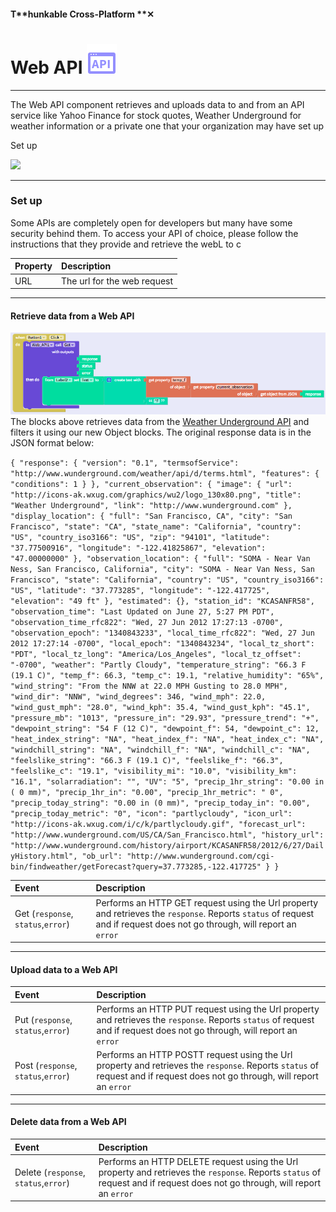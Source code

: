 #### T**hunkable Cross-Platform **✕

# Web API ![](/assets/iOSviewIconWebAPI.png)

---

The Web API component retrieves and uploads data to and from an API service like Yahoo Finance for stock quotes, Weather Underground for weather information or a private one that your organization may have set up

Set up





![](/assets/web-api-✕-fig-1.png)





---

### Set up

Some APIs are completely open for developers but many have some security behind them. To access your API of choice, please follow the instructions that they provide and retrieve the webL to c

| Property | Description |
| :--- | :--- |
| URL | The url for the web request |

---

#### Retrieve data from a Web API

![](/assets/web-api-ios-fig-1.png)The blocks above retrieves data from the [Weather Underground API](https://www.wunderground.com/weather/api/d/docs?MR=1) and filters it using our new Object blocks.  The original response data is in the JSON format below:

`{ "response": { "version": "0.1", "termsofService": "http://www.wunderground.com/weather/api/d/terms.html", "features": { "conditions": 1 } }, "current_observation": { "image": { "url": "http://icons-ak.wxug.com/graphics/wu2/logo_130x80.png", "title": "Weather Underground", "link": "http://www.wunderground.com" }, "display_location": { "full": "San Francisco, CA", "city": "San Francisco", "state": "CA", "state_name": "California", "country": "US", "country_iso3166": "US", "zip": "94101", "latitude": "37.77500916", "longitude": "-122.41825867", "elevation": "47.00000000" }, "observation_location": { "full": "SOMA - Near Van Ness, San Francisco, California", "city": "SOMA - Near Van Ness, San Francisco", "state": "California", "country": "US", "country_iso3166": "US", "latitude": "37.773285", "longitude": "-122.417725", "elevation": "49 ft" }, "estimated": {}, "station_id": "KCASANFR58", "observation_time": "Last Updated on June 27, 5:27 PM PDT", "observation_time_rfc822": "Wed, 27 Jun 2012 17:27:13 -0700", "observation_epoch": "1340843233", "local_time_rfc822": "Wed, 27 Jun 2012 17:27:14 -0700", "local_epoch": "1340843234", "local_tz_short": "PDT", "local_tz_long": "America/Los_Angeles", "local_tz_offset": "-0700", "weather": "Partly Cloudy", "temperature_string": "66.3 F (19.1 C)", "temp_f": 66.3, "temp_c": 19.1, "relative_humidity": "65%", "wind_string": "From the NNW at 22.0 MPH Gusting to 28.0 MPH", "wind_dir": "NNW", "wind_degrees": 346, "wind_mph": 22.0, "wind_gust_mph": "28.0", "wind_kph": 35.4, "wind_gust_kph": "45.1", "pressure_mb": "1013", "pressure_in": "29.93", "pressure_trend": "+", "dewpoint_string": "54 F (12 C)", "dewpoint_f": 54, "dewpoint_c": 12, "heat_index_string": "NA", "heat_index_f": "NA", "heat_index_c": "NA", "windchill_string": "NA", "windchill_f": "NA", "windchill_c": "NA", "feelslike_string": "66.3 F (19.1 C)", "feelslike_f": "66.3", "feelslike_c": "19.1", "visibility_mi": "10.0", "visibility_km": "16.1", "solarradiation": "", "UV": "5", "precip_1hr_string": "0.00 in ( 0 mm)", "precip_1hr_in": "0.00", "precip_1hr_metric": " 0", "precip_today_string": "0.00 in (0 mm)", "precip_today_in": "0.00", "precip_today_metric": "0", "icon": "partlycloudy", "icon_url": "http://icons-ak.wxug.com/i/c/k/partlycloudy.gif", "forecast_url": "http://www.wunderground.com/US/CA/San_Francisco.html", "history_url": "http://www.wunderground.com/history/airport/KCASANFR58/2012/6/27/DailyHistory.html", "ob_url": "http://www.wunderground.com/cgi-bin/findweather/getForecast?query=37.773285,-122.417725" } }`

| Event | Description |
| :--- | :--- |
| Get \(`response`, `status`,`error`\) | Performs an HTTP GET request using the Url property and retrieves the `response`. Reports `status` of request and if request does not go through, will report an `error` |

---

#### Upload data to a Web API

| Event | Description |
| :--- | :--- |
| Put \(`response`, `status`,`error`\) | Performs an HTTP PUT request using the Url property and retrieves the `response`. Reports `status` of request and if request does not go through, will report an `error` |
| Post \(`response`, `status`,`error`\) | Performs an HTTP POSTT request using the Url property and retrieves the `response`. Reports `status` of request and if request does not go through, will report an `error` |

---

#### Delete data from a Web API

| Event | Description |
| :--- | :--- |
| Delete \(`response`, `status`,`error`\) | Performs an HTTP DELETE request using the Url property and retrieves the `response`. Reports `status` of request and if request does not go through, will report an `error` |



